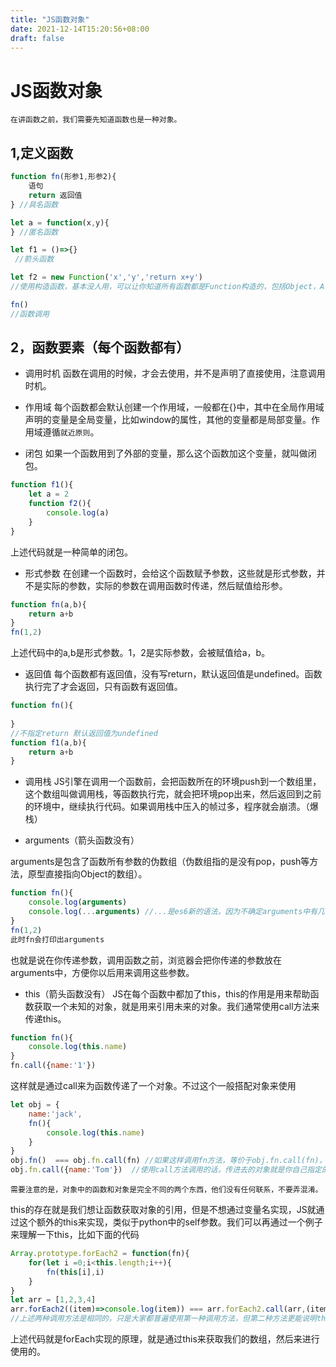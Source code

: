 ```yaml
---
title: "JS函数对象"
date: 2021-12-14T15:20:56+08:00
draft: false
---
```


# JS函数对象

`在讲函数之前，我们需要先知道函数也是一种对象。`

## 1,定义函数

```javascript
function fn(形参1,形参2){
    语句
    return 返回值
} //具名函数

let a = function(x,y){
} //匿名函数

let f1 = ()=>{}
 //箭头函数

let f2 = new Function('x','y','return x+y')
//使用构造函数，基本没人用，可以让你知道所有函数都是Function构造的，包括Object，Array，Function本身。

fn()
//函数调用

```
## 2，函数要素（每个函数都有）

* 调用时机
函数在调用的时候，才会去使用，并不是声明了直接使用，注意调用时机。

* 作用域
每个函数都会默认创建一个作用域，一般都在{}中，其中在全局作用域声明的变量是全局变量，比如window的属性，其他的变量都是局部变量。作用域遵循`就近原则`。

* 闭包
如果一个函数用到了外部的变量，那么这个函数加这个变量，就叫做闭包。
```javascript
function f1(){
    let a = 2
    function f2(){
        console.log(a)
    }
}
```
上述代码就是一种简单的闭包。

* 形式参数
在创建一个函数时，会给这个函数赋予参数，这些就是形式参数，并不是实际的参数，实际的参数在调用函数时传递，然后赋值给形参。
```javascript
function fn(a,b){
    return a+b
}
fn(1,2)
```
上述代码中的a,b是形式参数。1，2是实际参数，会被赋值给a，b。

* 返回值
每个函数都有返回值，没有写return，默认返回值是undefined。函数执行完了才会返回，只有函数有返回值。
```javascript
function fn(){
    
}
//不指定return 默认返回值为undefined
function f1(a,b){
    return a+b
}
```

* 调用栈
JS引擎在调用一个函数前，会把函数所在的环境push到一个数组里，这个数组叫做调用栈，等函数执行完，就会把环境pop出来，然后返回到之前的环境中，继续执行代码。如果调用栈中压入的帧过多，程序就会崩溃。（爆栈）

* arguments（箭头函数没有）

arguments是包含了函数所有参数的伪数组（伪数组指的是没有pop，push等方法，原型直接指向Object的数组）。
```javascript
function fn(){
    console.log(arguments)
    console.log(...arguments) //...是es6新的语法，因为不确定arguments中有几个，用...来展开这些参数。
}
fn(1,2)
此时fn会打印出arguments
```
也就是说在你传递参数，调用函数之前，浏览器会把你传递的参数放在arguments中，方便你以后用来调用这些参数。

* this（箭头函数没有）
JS在每个函数中都加了this，this的作用是用来帮助函数获取一个未知的对象，就是用来引用未来的对象。我们通常使用call方法来传递this。
```javascript
function fn(){
    console.log(this.name)
}
fn.call({name:'1'})
```
这样就是通过call来为函数传递了一个对象。不过这个一般搭配对象来使用

```javascript
let obj = {
    name:'jack',
    fn(){
        console.log(this.name)
    }
}
obj.fn()  === obj.fn.call(fn) //如果这样调用fn方法，等价于obj.fn.call(fn)，js会默认帮你把fn前面的obj传进去，作为你要传递的对象。
obj.fn.call({name:'Tom'})  //使用call方法调用的话，传进去的对象就是你自己指定的对象，这样更容易理解一些。

```
`需要注意的是，对象中的函数和对象是完全不同的两个东西，他们没有任何联系，不要弄混淆。`

this的存在就是我们想让函数获取对象的引用，但是不想通过变量名实现，JS就通过这个额外的this来实现，类似于python中的self参数。我们可以再通过一个例子来理解一下this，比如下面的代码
```javascript
Array.prototype.forEach2 = function(fn){
    for(let i =0;i<this.length;i++){
        fn(this[i],i)
    }
}
let arr = [1,2,3,4]
arr.forEach2((item)=>console.log(item)) === arr.forEach2.call(arr,(item)=>console.log(item))
//上述两种调用方法是相同的，只是大家都普遍使用第一种调用方法，但第二种方法更能说明this的作用是什么。

```
上述代码就是forEach实现的原理，就是通过this来获取我们的数组，然后来进行使用的。

